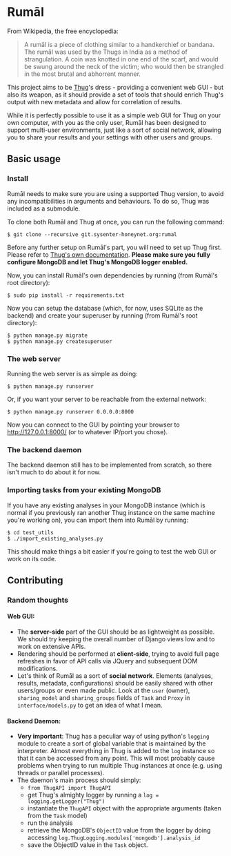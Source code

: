 # Rumāl

From Wikipedia, the free encyclopedia:
> A rumāl is a piece of clothing similar to a handkerchief or bandana. The rumāl was used by the Thugs in India as a method of strangulation. A coin was knotted in one end of the scarf, and would be swung around the neck of the victim; who would then be strangled in the most brutal and abhorrent manner.

This project aims to be [Thug](http://buffer.github.io/thug/)'s dress - providing a convenient web GUI - but also its weapon, as it should provide a set of tools that should enrich Thug's output with new metadata and allow for correlation of results.

While it is perfectly possible to use it as a simple web GUI for Thug on your own computer, with you as the only user, Rumāl has been designed to support multi-user environments, just like a sort of social network, allowing you to share your results and your settings with other users and groups.

## Basic usage

### Install
Rumāl needs to make sure you are using a supported Thug version, to avoid any incompatibilities in arguments and behaviours. To do so, Thug was included as a submodule.

To clone both Rumāl and Thug at once, you can run the following command:

    $ git clone --recursive git.sysenter-honeynet.org:rumal

Before any further setup on Rumāl's part, you will need to set up Thug first. Please refer to [Thug's own documentation](http://buffer.github.io/thug/). **Please make sure you fully configure MongoDB and let Thug's MongoDB logger enabled.**

Now, you can install Rumāl's own dependencies by running (from Rumāl's root directory):

    $ sudo pip install -r requirements.txt

Now you can setup the database (which, for now, uses SQLite as the backend) and create your superuser by running (from Rumāl's root directory):

    $ python manage.py migrate
    $ python manage.py createsuperuser

### The web server

Running the web server is as simple as doing:

    $ python manage.py runserver

Or, if you want your server to be reachable from the external network:

    $ python manage.py runserver 0.0.0.0:8000

Now you can connect to the GUI by pointing your browser to http://127.0.0.1:8000/ (or to whatever IP/port you chose).

### The backend daemon

The backend daemon still has to be implemented from scratch, so there isn't much to do about it for now.

### Importing tasks from your existing MongoDB

If you have any existing analyses in your MongoDB instance (which is normal if you previously ran another Thug instance on the same machine you're working on), you can import them into Rumāl by running:


    $ cd test_utils
    $ ./import_existing_analyses.py


This should make things a bit easier if you're going to test the web GUI or work on its code.

## Contributing

### Random thoughts

#### Web GUI:

* The **server-side** part of the GUI should be as lightweight as possible. We should try keeping the overall number of Django views low and to work on extensive APIs.
* Rendering should be performed at **client-side**, trying to avoid full page refreshes in favor of API calls via JQuery and subsequent DOM modifications.
* Let's think of Rumāl as a sort of **social network**. Elements (analyses, results, metadata, configurations) should be easily shared with other users/groups or even made public. Look at the `user` (owner), `sharing_model` and `sharing_groups` fields of `Task` and `Proxy` in `interface/models.py` to get an idea of what I mean.

#### Backend Daemon:

* **Very important**: Thug has a peculiar way of using python's `logging` module to create a sort of global variable that is maintained by the interpreter. Almost everything in Thug is added to the `log` instance so that it can be accessed from any point. This will most probably cause problems when trying to run multiple Thug instances at once (e.g. using threads or parallel processes).
* The daemon's main process should simply:
    * `from ThugAPI import ThugAPI`
    * get Thug's almighty logger by running a `log = logging.getLogger("Thug")`
    * instantiate the `ThugAPI` object with the appropriate arguments (taken from the `Task` model)
    * run the analysis
    * retrieve the MongoDB's `ObjectID` value from the logger by doing accessing `log.ThugLogging.modules['mongodb'].analysis_id`
    * save the ObjectID value in the `Task` object.
